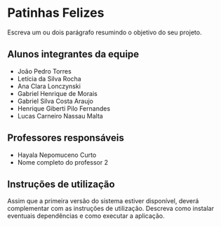 # Patinhas Felizes

Escreva um ou dois parágrafo resumindo o objetivo do seu projeto.

## Alunos integrantes da equipe

 - João Pedro Torres
 - Letícia da Silva Rocha
 - Ana Clara Lonczynski
- Gabriel Henrique de Morais
- Gabriel Silva Costa Araujo
- Henrique Giberti Pilo Fernandes
- Lucas Carneiro Nassau Malta


## Professores responsáveis

* Hayala Nepomuceno Curto
* Nome completo do professor 2

## Instruções de utilização

Assim que a primeira versão do sistema estiver disponível, deverá complementar com as instruções de utilização. Descreva como instalar eventuais dependências e como executar a aplicação.
